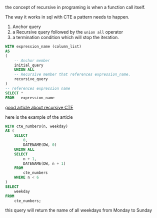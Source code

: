 the concept of recursive in programing
is when a function call itself.

The way it works in sql with CTE a pattern needs to happen.

1. Anchor query
2. a Recursive query followed by the `union all` operator
3. a termination condition which will stop the iteration.

```sql
WITH expression_name (column_list)
AS
(
    -- Anchor member
    initial_query
    UNION ALL
    -- Recursive member that references expression_name.
    recursive_query
)
-- references expression name
SELECT *
FROM   expression_name
```

[good article about recursive CTE](https://www.sqlservertutorial.net/sql-server-basics/sql-server-recursive-cte/)

here is the example of the article

```sql
WITH cte_numbers(n, weekday)
AS (
    SELECT
        0,
        DATENAME(DW, 0)
    UNION ALL
    SELECT
        n + 1,
        DATENAME(DW, n + 1)
    FROM
        cte_numbers
    WHERE n < 6
)
SELECT
    weekday
FROM
    cte_numbers;
```

this query will return the name of all weekdays from Monday to Sunday
